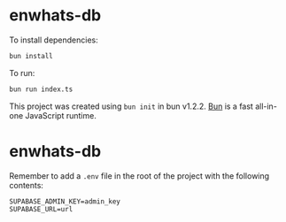 # enwhats-db

To install dependencies:

```bash
bun install
```

To run:

```bash
bun run index.ts
```

This project was created using `bun init` in bun v1.2.2. [Bun](https://bun.sh) is a fast all-in-one JavaScript runtime.

# enwhats-db

Remember to add a `.env` file in the root of the project with the following contents:

```shell
SUPABASE_ADMIN_KEY=admin_key
SUPABASE_URL=url
```